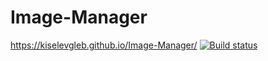 # Image-Manager
https://kiselevgleb.github.io/Image-Manager/
[![Build status](https://ci.appveyor.com/api/projects/status/ev4owcjjltrk20h2?svg=true)](https://ci.appveyor.com/project/kiselevgleb/image-manager)